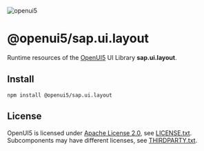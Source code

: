 ![openui5](http://openui5.org/images/OpenUI5_new_big_side.png)

# @openui5/sap.ui.layout
Runtime resources of the [OpenUI5](https://github.com/SAP/openui5) UI Library **sap.ui.layout**.

## Install
```
npm install @openui5/sap.ui.layout
```

## License
OpenUI5 is licensed under [Apache License 2.0](https://www.apache.org/licenses/LICENSE-2.0), see [LICENSE.txt](LICENSE.txt).
Subcomponents may have different licenses, see [THIRDPARTY.txt](THIRDPARTY.txt).
